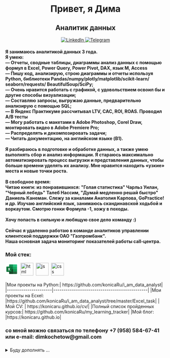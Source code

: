 <div id="header" align="center">
	<h1>Привет, я Дима</h1>
	<h2>Аналитик данных</h3>
</div>
</div>
<div id="socials" align="center">
<a href="https://www.linkedin.com/in/dimkochetov/">
	<img src="https://img.shields.io/badge/LinkedIn-blue?style=for-the-badge&logo=linkedin&logoColor=white" alt="LinkedIn"/>
</a>
	<a href="https://t.me/konica1970/">
		<img src="https://img.shields.io/badge/Telegram-blue?style=for-the-badge&logo=telegram&logoColor=white" alt="Telegram"/>
	</a>
</div>
<div id="header">
<h4>Я занимаюсь аналитикой данных 3 года.<br>
Я умею:<br>
 — Отчеты, сводные таблицы, диаграммы анализ данных с помощью формул в Excel, Power Query, Power Pivot, DAX, язык M, Access<br>
— Пишу код, анализирую, строю диаграммы и отчеты используя  Python,  библиотеки Pandas/numpy/plotly/matplotlib/scikit-learn/ seaborn/requests/ BeautifulSoup/SciPy;<br>
 — Очень нравится работать с графикой, с удовольствием освоил бы и другие 
способы визуализации; <br>
 — Составляю запросы, выгружаю данные, предварительно анализирую с помощью SQL;<br>
— В Яндекс Практикуме рассчитывал LTV, CAC, ROI, ROAS. Проводил А/В тесты <br>
— Могу работать с макетами в Adobe Photoshop, Corel Draw, монтировать видео в Adobe Premiere Pro; <br>
— Распределять и декомпозировать задачи; <br>
— Читать документацию, на английском языке (B1). <br>
<br>
Я разбираюсь в подготовке и обработке данных, а также умею выполнять сбор и анализ информации. Я стараюсь максимально автоматизировать процесс выгрузки и представления данных, чтобы больше времени уделять их анализу.
Мне нравится находить «узкие» места и новые точки роста.
<br>
<br>
В свободное время:<br>
Читаю книги: из понравившихся: "Голая статистика" Чарльз Уилан, "Черный лебедь"  Талеб Нассим, "Думай медленно решай быстро" Даниель Канеман.   Слежу за каналами Анатолия Карпова, GoPractice! и др. Изучаю английский язык, занимаюсь скандинавской ходьбой и воркаутом. Смотрю гонки Формула -1, хожу в походы.<br>
<br>
Хочу попасть в сильную и любящую свое дело команду :)
<br> 
<br> 	
Сейчас я удаленно работаю в команде аналитиков  управлении клиентской поддержки ОАО "Газпромбанк".<br>
	Наша основная задача мониторинг показателей работы call-центра. <h4>
<h3>Мой стек:</h3>
<img src="https://github.com/konicaRu/pictures_blog/blob/master/icons8-microsoft-excel-2019-48.svg" title="html" width="40" height="40"/>&nbsp;
<img src="https://cdn.jsdelivr.net/gh/devicons/devicon/icons/mysql/mysql-original-wordmark.svg" title="html" width="40" height="40"/>&nbsp;
<img src="https://cdn.jsdelivr.net/gh/devicons/devicon/icons/python/python-original-wordmark.svg" title="js" width="40" height="40"/>&nbsp;
<img src="https://cdn.jsdelivr.net/gh/devicons/devicon/icons/pandas/pandas-original-wordmark.svg" title="css" width="40" height="40"/>&nbsp;
</div>
<br>
|Мои проекты на Python:| https://github.com/konicaRu/i_am_data_analyst|
|----------------------|----------------------------------------------|
|Мои проекты на Ecxel: |https://github.com/konicaRu/i_am_data_analyst/tree/master/Excel_task|
|Мой CV:     |               https://konicaru.github.io/cv/|
|Полный список пройденных курсов:| https://github.com/konicaRu/my_learning_tracker|
|Мой блог: |https://konicaru.github.io|	

<div id="header" align="left">
<h3>со мной можно связаться по телефону +7 (958) 584-67-41 <br> 
или e-mail: dimkochetow@gmail.com <h3> 
</div>



<details>
    <summary>Буду дополнять ... </summary>
	### О себе:
- 🔭 Сейчас я работаю над ...
- 🌱 В настоящее время я учу ...
- 👯 Я хочу сотрудничать с ...
- 🤔 Я ищу помощи в ...
- 💬 Ask me about ...
- 📫 How to reach me: ...
- 😄 Pronouns: ...
- ⚡ Fun fact: ...
``` https://blog.skillfactory.ru/kak-pravilno-oformit-profil-github-novichku/ ```
    <div id="stat" align="center">
	<img src="https://github-profile-summary-cards.vercel.app/api/cards/profile-details?konicaru=vn7n24fzkq&theme=github_dark"/>
	<img src="https://github-profile-summary-cards.vercel.app/api/cards/most-commit-language?konicaru=vn7n24fzkq&theme=github_dark"/>
	<img src="https://github-profile-summary-cards.vercel.app/api/cards/stats?konicaru=vn7n24fzkq&theme=github_dark"/>
</div>
	
</details>


